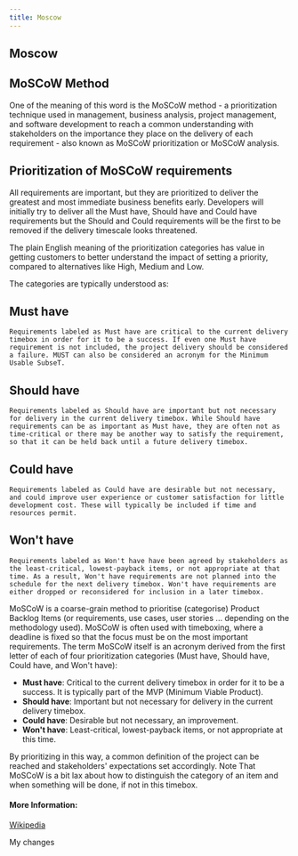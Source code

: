 ```yaml
---
title: Moscow
---
```

## Moscow 

## MoSCoW Method

One of the meaning of this word is the MoSCoW method - a prioritization technique used in management, business analysis, project management, and software development to reach a common understanding with stakeholders on the importance they place on the delivery of each requirement - also known as MoSCoW prioritization or MoSCoW analysis.

## Prioritization of MoSCoW requirements

All requirements are important, but they are prioritized to deliver the greatest and most immediate business benefits early. Developers will initially try to deliver all the Must have, Should have and Could have requirements but the Should and Could requirements will be the first to be removed if the delivery timescale looks threatened.

The plain English meaning of the prioritization categories has value in getting customers to better understand the impact of setting a priority, compared to alternatives like High, Medium and Low.

The categories are typically understood as:

## Must have
    Requirements labeled as Must have are critical to the current delivery timebox in order for it to be a success. If even one Must have requirement is not included, the project delivery should be considered a failure. MUST can also be considered an acronym for the Minimum Usable SubseT.

## Should have
    Requirements labeled as Should have are important but not necessary for delivery in the current delivery timebox. While Should have requirements can be as important as Must have, they are often not as time-critical or there may be another way to satisfy the requirement, so that it can be held back until a future delivery timebox.

## Could have
    Requirements labeled as Could have are desirable but not necessary, and could improve user experience or customer satisfaction for little development cost. These will typically be included if time and resources permit.

## Won't have
    Requirements labeled as Won't have have been agreed by stakeholders as the least-critical, lowest-payback items, or not appropriate at that time. As a result, Won't have requirements are not planned into the schedule for the next delivery timebox. Won't have requirements are either dropped or reconsidered for inclusion in a later timebox. 

MoSCoW is a coarse-grain method to prioritise (categorise) Product Backlog Items (or requirements, use cases, user stories ... depending on the methodology used).
MoSCoW is often used with timeboxing, where a deadline is fixed so that the focus must be on the most important requirements. 
The term MoSCoW itself is an acronym derived from the first letter of each of four prioritization categories (Must have, Should have, Could have, and Won't have):

* **Must have**: Critical to the current delivery timebox in order for it to be a success. It is typically part of the MVP (Minimum Viable Product).
* **Should have**: Important but not necessary for delivery in the current delivery timebox. 
* **Could have**: Desirable but not necessary, an improvement.
* **Won't have**: Least-critical, lowest-payback items, or not appropriate at this time.

By prioritizing in this way, a common definition of the project can be reached and stakeholders' expectations set accordingly. Note That MoSCoW is a bit lax about how to distinguish the category of an item and when something will be done, if not in this timebox.

#### More Information:

[Wikipedia](https://en.wikipedia.org/wiki/MoSCoW_method)

My changes

